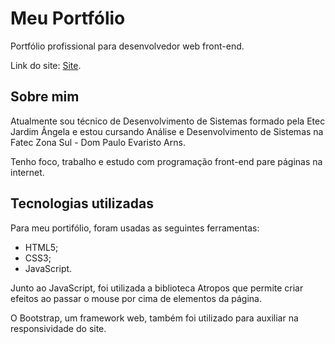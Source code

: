 # Meu Portfólio
 Portfólio profissional para desenvolvedor web front-end.

 Link do site: [Site](https://luisfernandoalima.github.io/portfolio/).
 ## Sobre mim
 Atualmente sou técnico de Desenvolvimento de Sistemas formado pela Etec Jardim Ângela e estou cursando Análise e Desenvolvimento de Sistemas na Fatec Zona Sul - Dom Paulo Evaristo Arns.

Tenho foco, trabalho e estudo com programação front-end pare páginas na internet.

## Tecnologias utilizadas
Para meu portifólio, foram usadas as seguintes ferramentas:
* HTML5;
* CSS3;
* JavaScript.

Junto ao JavaScript, foi utilizada a biblioteca Atropos que permite criar efeitos ao passar o mouse por cima de elementos da página.

O Bootstrap, um framework web, também foi utilizado para auxiliar na responsividade do site. 